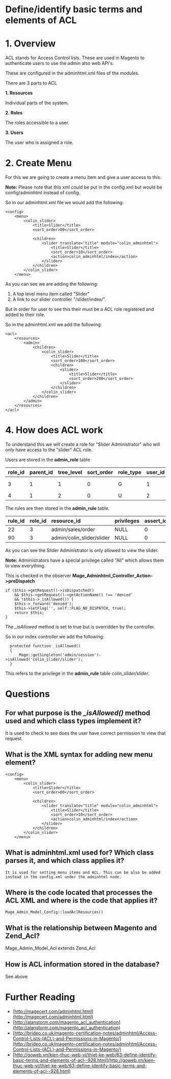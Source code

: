 # Define/identify basic terms and elements of ACL

# 1. Overview

ACL stands for Access Control lists. These are used in Magento to authenticate users to use the admin also web API's.

These are configured in the adminhtml.xml files of the modules.

There are 3 parts to ACL

**1. Resources**

Individual parts of the system.

**2. Roles**

The roles accessible to a user.

**3. Users**

The user who is assigned a role.


# 2. Create Menu

For this we are going to create a menu item and give a user access to this.

**Note:** Please note that this xml could be put in the config.xml but would be config/adminhtml instead of config.

So in our adminhtml.xml file we would add the following:


    <config>
        <menu>
            <colin_slider>
                <title>Slider</title>
                <sort_order>80</sort_order>

                <children>
                    <slider translate="title" module="colin_adminhtml">
                        <title>Slider</title>
                        <sort_order>10</sort_order>
                        <action>colin_adminhtml/index</action>
                    </slider>
                </children>
            </colin_slider>
        </menu>


As you can see we are adding the following:

1. A top level menu item called "Slider"
2. A link to our slider controller "/slider/index/".


But in order for user to see this their must be a ACL role registered and added to their role.

So in the adminhtml.xml we add the following:


    <acl>
        <resources>
            <admin>
                <children>
                    <colin_slider>
                        <title>Slider</title>
                        <sort_order>100</sort_order>
                        <children>
                            <slider>
                                <title>Slider</title>
                                <sort_order>200</sort_order>
                            </slider>
                        </children>
                    </colin_slider>
                </children>
            </admin>
        </resources>
    </acl>



# 4. How does ACL work

To understand this we will create a role for "Slider Administrator" who will only have access to the "slider" ACL role.


Users are stored in the **admin_role** table

| role_id     | parent_id     | tree_level     | sort_order     | role_type     | user_id     | role_name     |
| :------------- | :------------- | :------------- | :------------- | :------------- | :------------- | :------------- |
| 3 | 1 | 1 | 0 | G | 1 | Administrator Slider |
| 4 | 1 | 2 | 0 | U | 2 | Colin |


The rules are then stored in the **admin_rule** table.

| rule_id     | role_id     | resource_id     | privileges     | assert_id     | role_type     | permission     |
| :------------- | :------------- | :------------- | :------------- | :------------- | :------------- | :------------- |
| 22 | 3 | admin/sales/order | NULL | 0 | G | deny |
| 90 | 3 | admin/colin_slider/slider | NULL | 0 | G | allow |

As you can see the Slider Administrator is only allowed to view the slider.

**Note:** Administrators have a special privilege called "All" which allows them to view everything.


This is checked in the observer **Mage_Adminhtml_Controller_Action->preDispatch**


    if ($this->getRequest()->isDispatched()
        && $this->getRequest()->getActionName() !== 'denied'
        && !$this->_isAllowed()) {
        $this->_forward('denied');
        $this->setFlag('', self::FLAG_NO_DISPATCH, true);
        return $this;
    }

The *_isAllowed* method is set to true but is overridden by the controller.

So in our index controller we add the following:

      protected function _isAllowed()
      {
          Mage::getSingleton('admin/session')->isAllowed('colin_slider/slider');
      }

This refers to the privilege in the **admin_rule** table *colin_slider/slider*.


# Questions

## For what purpose is the *_isAllowed()* method used and which class types implement it?

It is used to check to see does the user have correct permission to view that request.

## What is the XML syntax for adding new menu element?


    <config>
        <menu>
            <colin_slider>
                <title>Slider</title>
                <sort_order>80</sort_order>

                <children>
                    <slider translate="title" module="colin_adminhtml">
                        <title>Slider</title>
                        <sort_order>10</sort_order>
                        <action>colin_adminhtml/index</action>
                    </slider>
                </children>
            </colin_slider>
        </menu>

## What is adminhtml.xml used for? Which class parses it, and which class applies it?

    It is used for setting menu items and ACL. This can be also be added instead in the config.xml under the adminhtml node.


## Where is the code located that processes the ACL XML and where is the code that applies it?


    Mage_Admin_Model_Config::loadAclResources()


## What is the relationship between Magento and Zend_Acl?

Mage_Admin_Model_Acl extends Zend_Acl

## How is ACL information stored in the database?

See above

# Further Reading

- [http://magecert.com/adminhtml.html](http://magecert.com/adminhtml.html)
- [http://alanstorm.com/magento_acl_authentication](http://alanstorm.com/magento_acl_authentication)
-  [http://brideo.co.uk/magento-certification-notes/adminhtml/Access-Control-Lists-(ACL)-and-Permissions-in-Magento/](http://brideo.co.uk/magento-certification-notes/adminhtml/Access-Control-Lists-(ACL)-and-Permissions-in-Magento/)
- [http://goweb.vn/kien-thuc-web-vi/thiet-ke-web/63-define-identify-basic-terms-and-elements-of-acl--928.html](http://goweb.vn/kien-thuc-web-vi/thiet-ke-web/63-define-identify-basic-terms-and-elements-of-acl--928.html)
